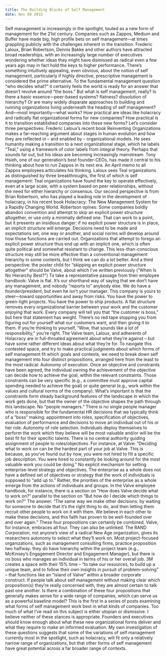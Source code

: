 ```yaml
---
title: The Building Blocks of Self Management
date: Nov 09 2015
---
```


Self management is increasingly in the spotlight, touted as a new form of management for the 21st century. Companies such as Zappos, Medium and Buffer have made big, high profile bets on self management—at times grappling publicly with the challenges inherent in the transition. Frederic Laloux, Brian Robertson, Dennis Bakke and other authors have attracted broad readerships, with an increasingly large number of executives wondering whether ideas they might have dismissed as radical even a few years ago may in fact hold the keys to higher performance. There’s something intuitively appealing, even obvious, about the notion of self management, particularly if highly directive, prescriptive management is considered the prime alternative. To the fundamental management question “who decides what?” it certainly feels the world is ready for an answer that doesn’t revolve around “the boss.” But what is self management, really? Is there a basic essence—peer-based systems? flatness? dissolution of hierarchy? Or are many widely disparate approaches to building and running organizations living underneath the heading of self management? And—most importantly—what works? How practical are ideas like holacracy and radically flat organizational forms for new companies? How practical is it to transition established companies into these new forms? Let’s consider three perspectives: Frederic Laloux’s recent book Reinventing Organizations makes a far-reaching argument about stages in human evolution and how they are reflected in – and enabled by – organizational models. He sees humanity making a transition to a next organizational stage, which he labels “Teal,” using a framework of color labels from integral theory. Perhaps that sounds far out, but his ideas are becoming increasingly mainstream. Tony Hsieh, one of our generation’s best founder-CEOs, has made it central to his thinking about how to run Zappos in its next era. An April memo to all Zappos employees articulates his thinking. Laloux sees Teal organizations as distinguished by three breakthroughs, the first of which is self management: Teal organizations have found the key to operate effectively, even at a large scale, with a system based on peer relationships, without the need for either hierarchy or consensus. Our second perspective is from Brian Robertson, who has played a leading role in the development of holacracy, in his recent book Holacracy: The New Management System for a Rapidly Changing World. Robertson opines: Some companies boldly abandon convention and attempt to skip an explicit power structure altogether, or use only a minimally defined one. That can work to a point, but it presents an insidious danger: if no explicit power structure is in place, an implicit structure will emerge. Decisions need to be made and expectations set, one way or another, and social norms will develop around how those functions are carried out. Organizations that attempt to forego an explicit power structure thus end up with an implicit one, which is often quite political and somewhat resistant to change. This less-than-conscious structure may still be more effective than a conventional management hierarchy in some contexts, but I think we can do a lot better. And a third perspective: the poster child for “skipping an explicit power structure altogether” should be Valve, about which I’ve written previously (“When Is No Hierarchy Best?”) To take a representative passage from their employee handbook: Valve is flat. It’s our shorthand way of saying that we don’t have any management, and nobody “reports to” anybody else. We do have a founder/president, but even he isn’t your manager. This company is yours to steer—toward opportunities and away from risks. You have the power to green-light projects. You have the power to ship products. A flat structure removes every organizational barrier between your work and the customer enjoying that work. Every company will tell you that “the customer is boss,” but here that statement has weight. There’s no red tape stopping you from figuring out for yourself what our customers want, and then giving it to them. If you’re thinking to yourself, “Wow, that sounds like a lot of responsibility,” you’re right. The Valve team, Laloux, and adherents of Holacracy are in full-throated agreement about what they’re against – but have some rather different ideas about what they’re for. To navigate this contested space, and try to make practical judgments about which forms of self management fit which goals and contexts, we need to break down self management into four distinct propositions, arranged here from the least to the most radical: Autonomy of execution. Once an objective and constraints have been agreed, the individual owning the achievement of the objective can decide how to achieve the goal, within the relevant constraints. Those constraints can be very specific (e.g., a committee must approve capital spending needed to achieve the goal) or quite general (e.g., work within the values and cultural norms of the company). What’s important is that the constraints form steady background features of the landscape in which the work gets done, but that the owner of the objective shapes the path through this landscape. No “people managers.” There is no single people manager who is responsible for the fundamental HR decisions that we typically think of a “boss” making: appointment into roles, specification of objectives, evaluation of performance and decisions to move an individual out of his or her role. Autonomy of role selection. Individuals deploy themselves to perform the work which they believe will be most valuable and/or will be the best fit for their specific talents. There is no central authority guiding assignment of people to roles/objectives. For instance, at Valve: “Deciding what to work on can be the hardest part of your job at Valve. This is because, as you’ve found out by now, you were not hired to fill a specific job description. You were hired to constantly be looking around for the most valuable work you could be doing.” No explicit mechanism for setting enterprise-level strategy and objectives. The enterprise as a whole does not have a defined set of objectives or strategy that the work of individuals is supposed to “add up to.” Rather, the priorities of the enterprise as a whole emerge from the actions of individuals and groups. In the Valve employee handbook, for instance, there is a section on “How does Valve decide what to work on?” parallel to the section on “But how do I decide which things to work on?” The answer: “The same way we make other decisions: by waiting for someone to decide that it’s the right thing to do, and then letting them recruit other people to work on it with them. We believe in each other to make these decisions, and this faith has proven to be well-founded over and over again.” These four propositions can certainly be combined. Valve, for instance, embraces all four. They can also be unlinked. The RAND Corporation, not anyone’s view of a radical New Age organization, gives its researchers autonomy to select what they’ll work on. Most project-focused organizations, such as management consulting firms, practice proposition two halfway: they do have hierarchy within the project team (e.g., McKinsey’s Engagement Director and Engagement Manager), but there is no boss who manages an individual in terms of his or her overall job. 3M creates a space with their 15% time – “to take our resources, to build up a unique team, and to follow their own insights in pursuit of problem-solving” – that functions like an “island of Valve” within a broader corporate construct. If people talk about self management without making clear which proposition(s) they’re really concerned with, they are almost certain to talk past one another. Is there a combination of these four propositions that generally makes sense for a wide range of companies, which can serve us as a powerful baseline model? This is the first in a series of posts examining what forms of self management work best in what kinds of companies. Too much of what I’ve read on this subject is either utopian or dismissive. I believe neither of these stances is appropriate. Founders and executives should know enough about what these new organizational forms deliver and what they require to make an informed evaluation. My own investigation of these questions suggests that some of the variations of self management currently most in the spotlight, such as holacracy, will fit only a relatively narrow range of organizations, but that other forms of self management have great potential across a far broader range of contexts.
